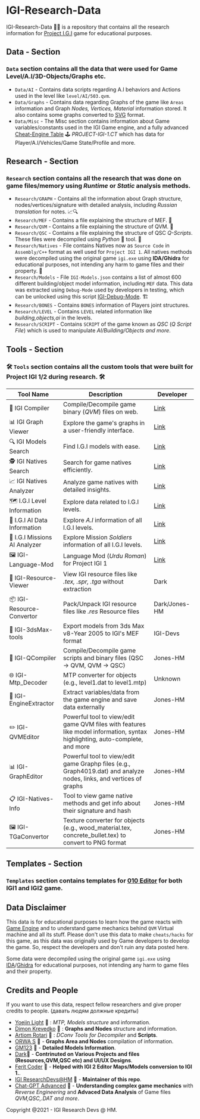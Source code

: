 # IGI-Research-Data
IGI-Research-Data 🕵️‍♂️ is a repository that contains all the research information for [Project I.G.I](https://en.wikipedia.org/wiki/Project_I.G.I.) game for educational purposes.

## Data - Section
### `Data` section contains all the data that were used for Game Level/A.I/3D-Objects/Graphs etc.
- `Data/AI` - Contains data scripts regarding A.I behaviors and Actions used in the level like `level/AI/503.qvm`.
- `Data/Graphs` - Contains data regarding Graphs of the game like `Areas` information and Graph _Nodes, Vertices, Material_ information stored. It also contains some graphs converted to [SVG](https://en.wikipedia.org/wiki/Scalable_Vector_Graphics) format.
- `Data/Misc` - The Misc section contains information about Game variables/constants used in the IGI Game engine, and a fully advanced [Cheat-Engine Table](https://en.wikipedia.org/wiki/Cheat_Engine) 🕹️ _PROJECT-IGI-1.CT_ which has data for Player/A.I/Vehicles/Game State/Profile and more.

## Research - Section
### `Research` section contains all the research that was done on game files/memory using _Runtime_ or _Static_ analysis methods.
- `Research/GRAPH` - Contains all the information about Graph structure, nodes/vertices/signature with detailed analysis, including _Russian translation_ for notes. 📈🔍
- `Research/MEF` - Contains a file explaining the structure of MEF. 📂
- `Research/QVM` - Contains a file explaining the structure of QVM. 🧩
- `Research/QSC` - Contains a file explaining the structure of QSC _Q-Scripts_. These files were decompiled using *Python* 🐍 tool. 📜
- `Research/Natives` - File contains Natives now as `Source Code` in `Assembly/C++` format as well used for `Project IGI 1`. All natives methods were decompiled using the original game `igi.exe` using **IDA/Ghidra** for educational purposes, not intending any harm to game files and their property. 📝
- `Research/Models` - File `IGI-Models.json` contains a list of almost 600 different building/object model information, including `MEF` data. This data was extracted using `Debug-Mode` used by developers in testing, which can be unlocked using this script [IGI-Debug-Mode](https://gist.github.com/haseeb-heaven/721d82fccc8de3e6da95cfa609230cea). 🏗️
- `Research/BONES` - Contains `BONES` information of Players joint structures.
- `Research/LEVEL` - Contains `LEVEL` related information like _building,objects,ai_ in the levels.
- `Research/SCRIPT` - Contains `SCRIPT` of the game known as *QSC* (*Q* _Script File_) which is used to manipulate _AI/Building/Objects and more_.

  
## Tools - Section
### 🛠️ `Tools` section contains all the custom tools that were built for Project IGI 1/2 during research. 🛠️

| Tool Name               | Description                                                   | Developer      |
|-------------------------|---------------------------------------------------------------|----------------|
| 📜 IGI Compiler     | Compile/Decompile game binary (_QVM_) files on web.      | [Link](https://igi-compiler.streamlit.app/) |
| 📊 IGI Graph Viewer     | Explore the game's graphs in a user-friendly interface.      | [Link](https://igi-graphviewer-hm.streamlit.app/) |
| 🔍 IGI Models Search    | Find I.G.I models with ease.                                  | [Link](https://igi-models-search.netlify.app/) |
| 🕵️ IGI Natives Search  | Search for game natives efficiently.                         | [Link](https://igi-natives-search.netlify.app/) |
| 📈 IGI Natives Analyzer | Analyze game natives with detailed insights.                  | [Link](https://igi-natives-analyzer.streamlit.app/) |
| 🗺️ I.G.I Level Information | Explore data related to I.G.I levels.                      | [Link](https://igi-levels-data.netlify.app/) |
| 📜 I.G.I AI Data Information | Explore *A.I* information of all I.G.I levels.                      | [Link](https://igi-ai-info.streamlit.app/) |
| 📜 I.G.I Missions AI Analyzer | Explore Mission *Soldiers* information of all I.G.I levels.                      | [Link](https://igi-missions-analyzer.streamlit.app/) | 
| 🖼️ IGI-Language-Mod              |  Language Mod (_Urdu Roman_) for Project IGI 1  | [Link](https://www.nexusmods.com/projectigi/mods/7?tab=description) |
| 📁 IGI-Resource-Viewer  | View IGI resource files like _.tex, .spr, .tga_ without extraction | Dark  |
| 📦 IGI-Resource-Convertor | Pack/Unpack IGI resource files like _.res_ Resource files       | Dark/Jones-HM |
| 🎨 IGI-3dsMax-tools     | Export models from 3ds Max v8-Year 2005 to IGI's MEF format   | IGI-Devs |
| 📜 IGI-QCompiler        | Compile/Decompile game scripts and binary files (QSC -> QVM, QVM -> QSC) | Jones-HM |
| 🌐 IGI-Mtp_Decoder      | MTP converter for objects (e.g., level1.dat to level1.mtp)     | Unknown |
| 📡 IGI-EngineExtractor  | Extract variables/data from the game engine and save data externally | Jones-HM |
| ✏️ IGI-QVMEditor            | Powerful tool to view/edit game QVM files with features like model information, syntax highlighting, auto-complete, and more | Jones-HM |
| 📊 IGI-GraphEditor      | Powerful tool to view/edit game Graphp files (e.g., Graph4019.dat) and analyze nodes, links, and vertices of graphs | Jones-HM |
| 📋 IGI-Natives-Info     | Tool to view game native methods and get info about their signature and hash | Jones-HM |
| 🖼️ IGI-TGaConvertor              | Texture converter for objects (e.g., wood_material.tex, concrete_bullet.tex) to convert to PNG format | Jones-HM |


## Templates - Section
### `Templates` section contains templates for [010 Editor](https://www.sweetscape.com/010editor/) for both IGI1 and IGI2 game.

## Data Disclaimer
This data is for educational purposes to learn how the game reacts with [Game Engine](https://en.wikipedia.org/wiki/Game_engine) and to understand game mechanics behind `QVM` Virtual machine and all its stuff. Please don't use this data to make `cheats/hacks` for this game, as this data was originally used by Game developers to develop the game. So, respect the developers and don't ruin any data posted here.

Some data were decompiled using the original game `igi.exe` using [IDA](https://hex-rays.com/ida-pro/)/[Ghidra](https://ghidra-sre.org/) for educational purposes, not intending any harm to game files and their property.

## Credits and People
If you want to use this data, respect fellow researchers and give proper credits to people. (давать людям должные кредиты)
- [Yoejin Light](https://vk.com/id436486682) 🌟 : _MTP, Models structure_ and information.
- [Dimon Krevedko](https://vk.com/dimonkrevedko) 🌟 : **Graphs and Nodes** structure and information.
- [Artiom Rotari](https://github.com/NEWME0) 🌟 : _DConv Tools for Decompiler_ and **Scripts**.
- [ORWA S](https://www.youtube.com/@totalwartimelapses6359) 🌟 - **Graphs Area and Nodes** compilation of information.
- [GM123](https://www.youtube.com/@gm1233) 🌟 - **Detailed Models Information**.
- [Dark](https://www.youtube.com/@CRONOQUILLOFFICIAL)🌟 - **Contrinuted on Various Projects and files (Resources,QVM,QSC etc) and UI/UX Designs**.
- [Ferit Coder](https://www.youtube.com/channel/UCpn_gZMkFVBUAe9SJK9hYQA) 🌟 - **Helped with IGI 2 Editor **Maps/Models** conversion to IGI 1.**.
- [IGI ResearchDevs@HM](https://vk.com/id679925339) 🌟 - **Maintainer of this repo**.
- [Chat-GPT Advanced](https://chat.openai.com/) 🌟 - **Understanding complex game mechanics** with _Reverse Engineering_ and **Advaced Data Analysis** of Game files _QVM,QSC,.DAT and more_.

Copyright @2021 - IGI Research Devs @ HM.
